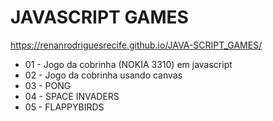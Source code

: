 # JAVASCRIPT GAMES

https://renanrodriguesrecife.github.io/JAVA-SCRIPT_GAMES/
<ul>
<li>01 - Jogo da cobrinha (NOKIA 3310) em javascript</li>
<li>02 - Jogo da cobrinha usando canvas</li>
<li>03 - PONG</li>
<li>04 - SPACE INVADERS</li>
<li>05 - FLAPPYBIRDS</li>
</ul>



<!--
- asteroids
- flappy bird
- tic tac toe
- tetris

- pac man
- mario
- zelda
- outrun
- doom
--!>
